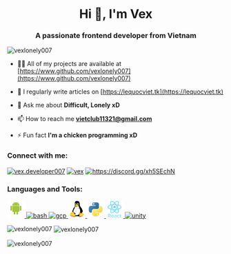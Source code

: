 <h1 align="center">Hi 👋, I'm Vex</h1>
<h3 align="center">A passionate frontend developer from Vietnam</h3>

<p align="left"> <img src="https://komarev.com/ghpvc/?username=vexlonely007&label=Profile%20views&color=0e75b6&style=flat" alt="vexlonely007" /> </p>

- 👨‍💻 All of my projects are available at [https://www.github.com/vexlonely007](https://www.github.com/vexlonely007)

- 📝 I regularly write articles on [https://lequocviet.tk](https://lequocviet.tk)

- 💬 Ask me about **Difficult, Lonely xD**

- 📫 How to reach me **vietclub11321@gmail.com**

- ⚡ Fun fact **I'm a chicken programming xD**

<h3 align="left">Connect with me:</h3>
<p align="left">
<a href="https://fb.com/vex.developer007" target="blank"><img align="center" src="https://raw.githubusercontent.com/rahuldkjain/github-profile-readme-generator/master/src/images/icons/Social/facebook.svg" alt="vex.developer007" height="30" width="40" /></a>
<a href="https://www.youtube.com/c/vex" target="blank"><img align="center" src="https://raw.githubusercontent.com/rahuldkjain/github-profile-readme-generator/master/src/images/icons/Social/youtube.svg" alt="vex" height="30" width="40" /></a>
<a href="https://discord.gg/https://discord.gg/xh5SEchN" target="blank"><img align="center" src="https://raw.githubusercontent.com/rahuldkjain/github-profile-readme-generator/master/src/images/icons/Social/discord.svg" alt="https://discord.gg/xh5SEchN" height="30" width="40" /></a>
</p>

<h3 align="left">Languages and Tools:</h3>
<p align="left"> <a href="https://developer.android.com" target="_blank" rel="noreferrer"> <img src="https://raw.githubusercontent.com/devicons/devicon/master/icons/android/android-original-wordmark.svg" alt="android" width="40" height="40"/> </a> <a href="https://www.gnu.org/software/bash/" target="_blank" rel="noreferrer"> <img src="https://www.vectorlogo.zone/logos/gnu_bash/gnu_bash-icon.svg" alt="bash" width="40" height="40"/> </a> <a href="https://cloud.google.com" target="_blank" rel="noreferrer"> <img src="https://www.vectorlogo.zone/logos/google_cloud/google_cloud-icon.svg" alt="gcp" width="40" height="40"/> </a> <a href="https://www.linux.org/" target="_blank" rel="noreferrer"> <img src="https://raw.githubusercontent.com/devicons/devicon/master/icons/linux/linux-original.svg" alt="linux" width="40" height="40"/> </a> <a href="https://www.python.org" target="_blank" rel="noreferrer"> <img src="https://raw.githubusercontent.com/devicons/devicon/master/icons/python/python-original.svg" alt="python" width="40" height="40"/> </a> <a href="https://reactjs.org/" target="_blank" rel="noreferrer"> <img src="https://raw.githubusercontent.com/devicons/devicon/master/icons/react/react-original-wordmark.svg" alt="react" width="40" height="40"/> </a> <a href="https://unity.com/" target="_blank" rel="noreferrer"> <img src="https://www.vectorlogo.zone/logos/unity3d/unity3d-icon.svg" alt="unity" width="40" height="40"/> </a> </p>

<p><img align="left" src="https://github-readme-stats.vercel.app/api/top-langs?username=vexlonely007&show_icons=true&locale=en&layout=compact" alt="vexlonely007" /></p>

<p>&nbsp;<img align="center" src="https://github-readme-stats.vercel.app/api?username=vexlonely007&show_icons=true&locale=en" alt="vexlonely007" /></p>

<p><img align="center" src="https://github-readme-streak-stats.herokuapp.com/?user=vexlonely007&" alt="vexlonely007" /></p>
